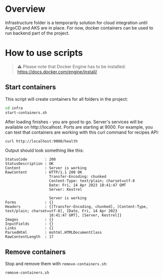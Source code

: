 ﻿# Overview
Infrastructure folder is a temporarily solution for
cloud integration until ArgoCD and AKS are in place.
For now, docker containers can be used to run backend part of the project.

# How to use scripts

> ⚠️ Please note that Docker Engine has to be installed: https://docs.docker.com/engine/install/

## Start containers

This script will create containers for all folders in the project:

```bash
cd infra
start-containers.sh
```

After loading finishes - you are good to go. Server's services will be available on http://localhost.
Ports are starting at 9000.
For example, you can test that containers are working with this curl command for recipes API:
```shell
curl http://localhost:9000/health
```

Output should look something like this:
```shell
StatusCode        : 200
StatusDescription : OK
Content           : Server is working
RawContent        : HTTP/1.1 200 OK
                    Transfer-Encoding: chunked
                    Content-Type: text/plain; charset=utf-8
                    Date: Fri, 14 Apr 2023 18:41:47 GMT
                    Server: Kestrel

                    Server is working
Forms             : {}
Headers           : {[Transfer-Encoding, chunked], [Content-Type, text/plain; charset=utf-8], [Date, Fri, 14 Apr 2023
                    18:41:47 GMT], [Server, Kestrel]}
Images            : {}
InputFields       : {}
Links             : {}
ParsedHtml        : mshtml.HTMLDocumentClass
RawContentLength  : 17
```

## Remove containers

Stop and remove them with `remove-containers.sh`:
```bash
remove-containers.sh
```
